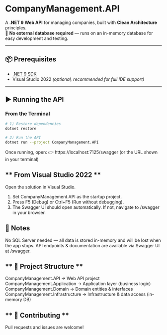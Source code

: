 # **CompanyManagement.API**

A **.NET 9 Web API** for managing companies, built with **Clean Architecture** principles.  
🚀 **No external database required** — runs on an in-memory database for easy development and testing.

---

## **📦 Prerequisites**

- [.NET 9 SDK](https://dotnet.microsoft.com/download/dotnet/9.0)  
- Visual Studio 2022 *(optional, recommended for full IDE support)*

---

## **▶️ Running the API**

### **From the Terminal**
```bash
# 1) Restore dependencies
dotnet restore

# 2) Run the API
dotnet run --project CompanyManagement.API
```

Once running, open:
👉 https://localhost:7125/swagger (or the URL shown in your terminal)

## ** From Visual Studio 2022 **
Open the solution in Visual Studio.

1. Set CompanyManagement.API as the startup project.
2. Press F5 (Debug) or Ctrl+F5 (Run without debugging).
3. The Swagger UI should open automatically. If not, navigate to /swagger in your browser.

## **📝 Notes**
No SQL Server needed — all data is stored in-memory and will be lost when the app stops.
API endpoints & documentation are available via Swagger UI at /swagger.

## ** 📂 Project Structure **

CompanyManagement.API             → Web API project
CompanyManagement.Application     → Application layer (business logic)
CompanyManagement.Domain          → Domain entities & interfaces
CompanyManagement.Infrastructure  → Infrastructure & data access (in-memory DB)

## ** 🤝 Contributing **
Pull requests and issues are welcome!

